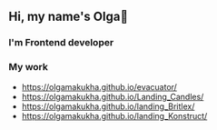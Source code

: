 ## Hi, my name's Olga👋
### I'm Frontend developer
### My work

- https://olgamakukha.github.io/evacuator/
- https://olgamakukha.github.io/Landing_Candles/
- https://olgamakukha.github.io/landing_Britlex/
- https://olgamakukha.github.io/landing_Konstruct/


<!--
**OlgaMakukha/OlgaMakukha** is a ✨ _special_ ✨ repository because its `README.md` (this file) appears on your GitHub profile.

Here are some ideas to get you started:

- 🔭 I’m currently working on ...
- 🌱 I’m currently learning ...
- 👯 I’m looking to collaborate on ...
- 🤔 I’m looking for help with ...
- 💬 Ask me about ...
- 📫 How to reach me: ...
- 😄 Pronouns: ...
- ⚡ Fun fact: ...
-->
